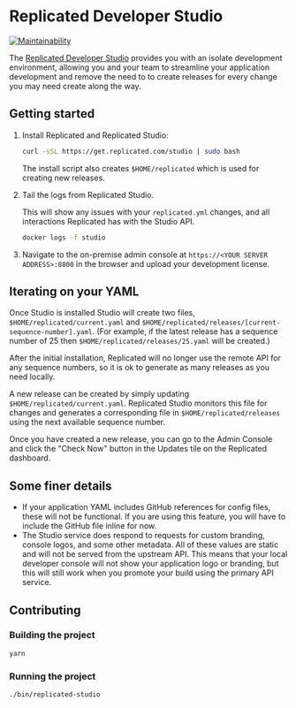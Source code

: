 # Replicated Developer Studio

[![Maintainability](https://api.codeclimate.com/v1/badges/42d30525bcdc13534040/maintainability)](https://codeclimate.com/github/replicatedhq/studio)

The [Replicated Developer Studio](https://help.replicated.com/docs/kb/developer-resources/using-replicated-studio-to-quickly-iterate-on-your-yaml/) provides you with an isolate development environment, allowing you and your team to streamline your application development and remove the need to to create releases for every change you may need create along the way.

## Getting started

1. Install Replicated and Replicated Studio:

   ```bash
   curl -sSL https://get.replicated.com/studio | sudo bash
   ```

   The install script also creates `$HOME/replicated` which is used for creating new releases.
   
1. Tail the logs from Replicated Studio. 

   This will show any issues with your `replicated.yml` changes, and all interactions Replicated has with the Studio API.
   
   ```bash
   docker logs -f studio
   ```

1. Navigate to the on-premise admin console at `https://<YOUR SERVER ADDRESS>:8800` in the browser and upload your development license.


## Iterating on your YAML

Once Studio is installed Studio will create two files, `$HOME/replicated/current.yaml` and `$HOME/replicated/releases/[current-sequence-number].yaml`. (For example, if the latest release has a sequence number of 25 then `$HOME/replicated/releases/25.yaml` will be created.)

After the initial installation, Replicated will no longer use the remote API for any sequence numbers, so it is ok to generate as many releases as you need locally.

A new release can be created by simply updating `$HOME/replicated/current.yaml`. Replicated Studio monitors this file for changes and generates a corresponding file in `$HOME/replicated/releases` using the next available sequence number.

Once you have created a new release, you can go to the Admin Console and click the "Check Now" button in the Updates tile on the Replicated dashboard.


## Some finer details

- If your application YAML includes GitHub references for config files, these will not be functional. If you are using this feature, you will have to include the GitHub file inline for now.
- The Studio service does respond to requests for custom branding, console logos, and some other metadata. All of these values are static and will not be served from the upstream API. This means that your local developer console will not show your application logo or branding, but this will still work when you promote your build using the primary API service.


## Contributing

### Building the project

   ```bash
   yarn
   ```

### Running the project

   ```bash
   ./bin/replicated-studio
   ```

